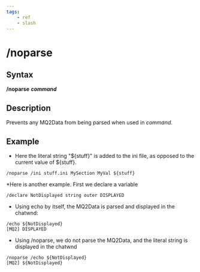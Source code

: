 ```yaml
---
tags:
    - ref
    - slash
---
```

# /noparse

## Syntax

**/noparse** _**command**_

## Description

Prevents any MQ2Data from being parsed when used in _command_.

## Example

* Here the literal string "${stuff}" is added to the ini file, as opposed to the current value of ${stuff}.

```text
/noparse /ini stuff.ini MySection MyVal ${stuff}
```

\*Here is another example. First we declare a variable

```text
/declare NotDisplayed string outer DISPLAYED
```

* Using echo by itself, the MQ2Data is parsed and displayed in the chatwnd:

```text
/echo ${NotDisplayed}
[MQ2] DISPLAYED
```

* Using /noparse, we do not parse the MQ2Data, and the literal string is displayed in the chatwnd

```text
/noparse /echo ${NotDisplayed}
[MQ2] ${NotDisplayed}
```

